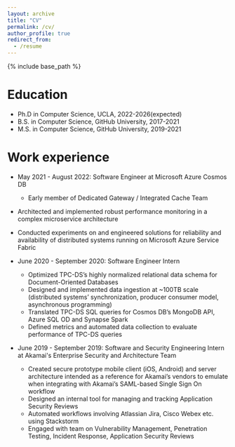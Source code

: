 ```yaml
---
layout: archive
title: "CV"
permalink: /cv/
author_profile: true
redirect_from:
  - /resume
---
```


{% include base_path %}

Education
======
* Ph.D in Computer Science, UCLA, 2022-2026(expected)
* B.S. in Computer Science, GitHub University, 2017-2021
* M.S. in Computer Science, GitHub University, 2019-2021

Work experience
======
* May 2021 - August 2022: Software Engineer at Microsoft Azure Cosmos DB
  * Early member of Dedicated Gateway / Integrated Cache Team
 * Architected and implemented robust performance monitoring in a complex microservice architecture
 * Conducted experiments on and engineered solutions for reliability and availability of distributed systems running on Microsoft Azure Service Fabric

* June 2020 - September 2020: Software Engineer Intern
  * Optimized TPC-DS’s highly normalized relational data schema for Document-Oriented Databases
  * Designed and implemented data ingestion at ~100TB scale (distributed systems’ synchronization, producer consumer model, asynchronous programming)
  * Translated TPC-DS SQL queries for Cosmos DB’s MongoDB API, Azure SQL OD and Synapse Spark
  * Defined metrics and automated data collection to evaluate performance of TPC-DS queries

* June 2019 - September 2019: Software and Security Engineering Intern at Akamai's Enterprise Security and Architecture Team
  * Created secure prototype mobile client (iOS, Android) and server architecture intended as a reference for Akamai’s vendors to emulate when integrating with Akamai’s SAML-based Single Sign On workflow
  * Designed an internal tool for managing and tracking Application Security Reviews
  * Automated workflows involving Atlassian Jira, Cisco Webex etc. using Stackstorm 
  * Engaged with team on Vulnerability Management, Penetration Testing, Incident Response, Application Security Reviews